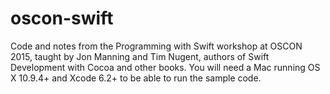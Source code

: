 # oscon-swift
Code and notes from the Programming with Swift workshop at OSCON 2015, taught by Jon Manning and Tim Nugent, authors of Swift Development with Cocoa and other books. You will need a Mac running OS X 10.9.4+ and Xcode 6.2+ to be able to run the sample code.
